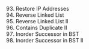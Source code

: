 93. Restore IP Addresses
206. Reverse Linked List
92. Reverse Linked List II
219. Contains Duplicate II
285. Inorder Successor in BST
510. Inorder Successor in BST II
